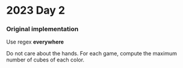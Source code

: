 # 2023 Day 2

### Original implementation

Use regex **everywhere**

Do not care about the hands. For each game, compute the maximum number of cubes of each color.

